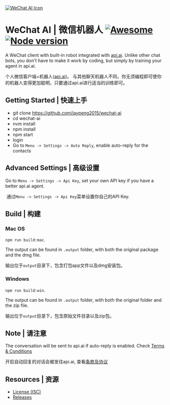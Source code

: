 [![WeChat AI Icon](https://raw.githubusercontent.com/jaypeng2015/wechat-ai/master/assets/icons/png/wechat-ai.96x96.png)](https://jaypeng2015.github.io/wechat-ai/)
# WeChat AI | 微信机器人 [![Awesome](https://cdn.rawgit.com/sindresorhus/awesome/d7305f38d29fed78fa85652e3a63e154dd8e8829/media/badge.svg)](https://github.com/sindresorhus/awesome) [![Node version](https://img.shields.io/badge/node-_7.6.0-green.svg?style=flat)](http://nodejs.org/download/)

A WeChat client with built-in robot integrated with [api.ai](https://api.ai). 
Unlike other chat bots, you don't have to make it work by coding, but simply by training your agent in api.ai.

个人微信客户端+机器人([api.ai](https://api.ai))。
与其他聊天机器人不同，你无须编程即可使你的机器人变得更加聪明，只要通过api.ai进行适当的训练即可。

## Getting Started | 快速上手

  - git clone https://github.com/jaypeng2015/wechat-ai
  - cd wechat-ai
  - nvm install
  - npm install
  - npm start
  - login
  - Go to `Menu -> Settings -> Auto Reply`, enable auto-reply for the contacts

## Advanced Settings | 高级设置

  Go to `Menu -> Settings -> Api Key`, set your own API key if you have a better api.ai agent.
  
  通过`Menu -> Settings -> Api Key`菜单设置你自己的API Key.

## Build | 构建

### Mac OS

  `npm run build:mac`.

  The output can be found in `.output` folder, with both the original package and the dmg file.

  输出位于`output`目录下，包含打包app文件以及dmg安装包。

### Windows

  `npm run build:win`.

  The output can be found in `.output` folder, with both the original folder and the zip file.

  输出位于`output`目录下，包含原始文件目录以及zip包。

## Note | 请注意

  The conversation will be sent to api.ai if auto-reply is enabled.
  Check [Terms & Conditions](https://api.ai/terms/)

  开启自动回复的对话会被发往api.ai, 查看[条款及协议](https://api.ai/terms/)

## Resources | 资源
  
  * [License (ISC)][license]
  * [Releases][releases]
   
[license]: ./LICENSE.md
[releases]: https://github.com/jaypeng2015/wechat-ai/releases
    
